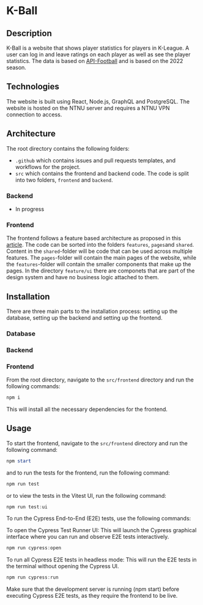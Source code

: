 # K-Ball

## Description

K-Ball is a website that shows player statistics for players in K-League. A user can log in and leave ratings on each
player as well as see the player statistics. The data is based on [API-Football](https://www.api-football.com/) and is
based on the 2022 season.

## Technologies

The website is built using React, Node.js, GraphQL and PostgreSQL. The website is hosted on the NTNU server and requires
a NTNU VPN connection to access.

## Architecture

The root directory contains the following folders:

- `.github` which contains issues and pull requests templates, and workflows for the project.
- `src` which contains the frontend and backend code. The code is split into two folders, `frontend` and `backend`.

### Backend

- In progress

### Frontend

The frontend follows a feature based architecture as proposed in
this [article](https://profy.dev/article/react-folder-structure). The code can be sorted into the
folders `features`, `pages`and `shared`. Content in the `shared`-folder will be code that can be used across multiple
features. The `pages`-folder will contain the main pages of the website, while the `features`-folder will contain the
smaller components that make up the pages. In the directory `feature/ui` there are componets that are part of the design
system and have no business logic attached to them.

## Installation
There are three main parts to the installation process: setting up the database, setting up the backend and setting up the frontend.

### Database
### Backend
### Frontend
From the root directory, navigate to the `src/frontend` directory and run the following commands:

```powershell
npm i
```

This will install all the necessary dependencies for the frontend.

## Usage
To start the frontend, navigate to the `src/frontend` directory and run the following command:

```powershell
npm start
```

and to run the tests for the frontend, run the following command:

```powershell
npm run test
```

or to view the tests in the Vitest UI, run the following command:

```powershell
npm run test:ui
```

To run the Cypress End-to-End (E2E) tests, use the following commands:

To open the Cypress Test Runner UI: This will launch the Cypress graphical interface where you can run and observe E2E tests interactively.

```powershell
npm run cypress:open
```

To run all Cypress E2E tests in headless mode: This will run the E2E tests in the terminal without opening the Cypress UI.

```powershell
npm run cypress:run
```

Make sure that the development server is running (npm start) before executing Cypress E2E tests, as they require the frontend to be live.